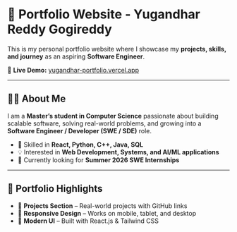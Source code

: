 # 🌟 Portfolio Website - Yugandhar Reddy Gogireddy  

This is my personal portfolio website where I showcase my **projects, skills, and journey** as an aspiring **Software Engineer**.  

🔗 **Live Demo:** [yugandhar-portfolio.vercel.app](https://yugandhar-portfolio-bice.vercel.app/)  

---

## 👨‍💻 About Me  
I am a **Master’s student in Computer Science** passionate about building scalable software, solving real-world problems, and growing into a **Software Engineer / Developer (SWE / SDE)** role.  

- 🚀 Skilled in **React, Python, C++, Java, SQL**  
- 💡 Interested in **Web Development, Systems, and AI/ML applications**  
- 🌱 Currently looking for **Summer 2026 SWE Internships**  

---

## 📂 Portfolio Highlights  
- 🔹 **Projects Section** – Real-world projects with GitHub links  
- 🔹 **Responsive Design** – Works on mobile, tablet, and desktop  
- 🔹 **Modern UI** – Built with React.js & Tailwind CSS  

